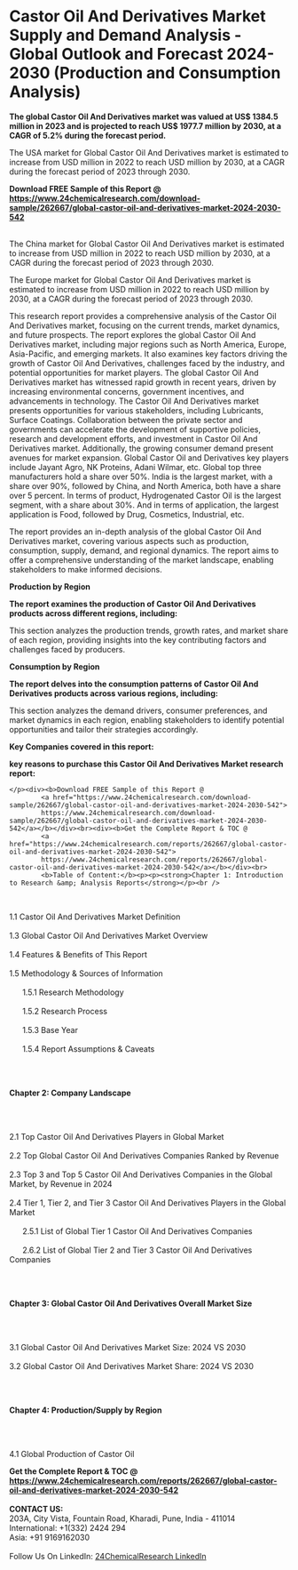 <h1>Castor Oil And Derivatives Market Supply and Demand Analysis - Global Outlook and Forecast 2024-2030 (Production and Consumption Analysis)</h1><p><strong>The global Castor Oil And Derivatives market was valued at US$ 1384.5 million in 2023 and is projected to reach US$ 1977.7 million by 2030, at a CAGR of 5.2% during the forecast period. </strong></p><p>
</p><p>The USA market for Global Castor Oil And Derivatives market is estimated to increase from USD million in 2022 to reach USD million by 2030, at a CAGR during the forecast period of 2023 through 2030.</p><div><b>Download FREE Sample of this Report @ 
            <a href="https://www.24chemicalresearch.com/download-sample/262667/global-castor-oil-and-derivatives-market-2024-2030-542">
            https://www.24chemicalresearch.com/download-sample/262667/global-castor-oil-and-derivatives-market-2024-2030-542</a></b></div><br><p>
</p><p>The China market for Global Castor Oil And Derivatives market is estimated to increase from USD million in 2022 to reach USD million by 2030, at a CAGR during the forecast period of 2023 through 2030.</p><p>
</p><p>The Europe market for Global Castor Oil And Derivatives market is estimated to increase from USD million in 2022 to reach USD million by 2030, at a CAGR during the forecast period of 2023 through 2030.</p><p>
</p><p>This research report provides a comprehensive analysis of the Castor Oil And Derivatives market, focusing on the current trends, market dynamics, and future prospects. The report explores the global Castor Oil And Derivatives market, including major regions such as North America, Europe, Asia-Pacific, and emerging markets. It also examines key factors driving the growth of Castor Oil And Derivatives, challenges faced by the industry, and potential opportunities for market players. The global Castor Oil And Derivatives market has witnessed rapid growth in recent years, driven by increasing environmental concerns, government incentives, and advancements in technology. The Castor Oil And Derivatives market presents opportunities for various stakeholders, including Lubricants, Surface Coatings. Collaboration between the private sector and governments can accelerate the development of supportive policies, research and development efforts, and investment in Castor Oil And Derivatives market. Additionally, the growing consumer demand present avenues for market expansion. Global Castor Oil and Derivatives key players include Jayant Agro, NK Proteins, Adani Wilmar, etc. Global top three manufacturers hold a share over 50%. India is the largest market, with a share over 90%, followed by China, and North America, both have a share over 5 percent. In terms of product, Hydrogenated Castor Oil is the largest segment, with a share about 30%. And in terms of application, the largest application is Food, followed by Drug, Cosmetics, Industrial, etc.</p><p>
</p><p>The report provides an in-depth analysis of the global Castor Oil And Derivatives market, covering various aspects such as production, consumption, supply, demand, and regional dynamics. The report aims to offer a comprehensive understanding of the market landscape, enabling stakeholders to make informed decisions.</p><p>
</p><p><strong>Production by Region</strong></p><p>
</p><p><strong>The report examines the production of Castor Oil And Derivatives products across different regions, including:</strong></p><p>
</p><p>
</p><p>This section analyzes the production trends, growth rates, and market share of each region, providing insights into the key contributing factors and challenges faced by producers.</p><p>
</p><p><strong>Consumption by Region</strong></p><p>
</p><p><strong>The report delves into the consumption patterns of Castor Oil And Derivatives products across various regions, including:</strong></p><p>
</p><p>
</p><p>This section analyzes the demand drivers, consumer preferences, and market dynamics in each region, enabling stakeholders to identify potential opportunities and tailor their strategies accordingly.</p><p>
<strong>Key Companies covered in this report:</strong></p><p>
</p><p>
</p><p><strong>key reasons to purchase this Castor Oil And Derivatives Market research report:</strong></p><p>

	</p><div><b>Download FREE Sample of this Report @ 
            <a href="https://www.24chemicalresearch.com/download-sample/262667/global-castor-oil-and-derivatives-market-2024-2030-542">
            https://www.24chemicalresearch.com/download-sample/262667/global-castor-oil-and-derivatives-market-2024-2030-542</a></b></div><br><div><b>Get the Complete Report & TOC @ 
            <a href="https://www.24chemicalresearch.com/reports/262667/global-castor-oil-and-derivatives-market-2024-2030-542">
            https://www.24chemicalresearch.com/reports/262667/global-castor-oil-and-derivatives-market-2024-2030-542</a></b></div><br>
            <b>Table of Content:</b><p><p><strong>Chapter 1: Introduction to Research &amp; Analysis Reports</strong></p><br />
<br />
<p>1.1 Castor Oil And Derivatives Market Definition<br /><br />
1.3 Global Castor Oil And Derivatives Market Overview<br /><br />
1.4 Features &amp; Benefits of This Report<br /><br />
1.5 Methodology &amp; Sources of Information<br /><br />
&nbsp;&nbsp;&nbsp;&nbsp;&nbsp; 1.5.1 Research Methodology<br /><br />
&nbsp;&nbsp;&nbsp;&nbsp;&nbsp; 1.5.2 Research Process<br /><br />
&nbsp;&nbsp;&nbsp;&nbsp;&nbsp; 1.5.3 Base Year<br /><br />
&nbsp;&nbsp;&nbsp;&nbsp;&nbsp; 1.5.4 Report Assumptions &amp; Caveats</p><br />
<br />
<p><strong>Chapter 2: Company Landscape</strong></p><br />
<br />
<p>2.1 Top Castor Oil And Derivatives Players in Global Market<br /><br />
2.2 Top Global Castor Oil And Derivatives Companies Ranked by Revenue<br /><br />
2.3 Top 3 and Top 5 Castor Oil And Derivatives Companies in the Global Market, by Revenue in 2024<br /><br />
2.4 Tier 1, Tier 2, and Tier 3 Castor Oil And Derivatives Players in the Global Market<br /><br />
&nbsp;&nbsp;&nbsp;&nbsp;&nbsp; 2.5.1 List of Global Tier 1 Castor Oil And Derivatives Companies<br /><br />
&nbsp;&nbsp;&nbsp;&nbsp;&nbsp; 2.6.2 List of Global Tier 2 and Tier 3 Castor Oil And Derivatives Companies</p><br />
<br />
<p><strong>Chapter 3: Global Castor Oil And Derivatives Overall Market Size</strong></p><br />
<br />
<p>3.1 Global Castor Oil And Derivatives Market Size: 2024 VS 2030<br /><br />
3.2 Global Castor Oil And Derivatives Market Share: 2024 VS 2030</p><br />
<br />
<p><strong>Chapter 4: Production/Supply by Region</strong></p><br />
<br />
<p>4.1 Global Production of Castor Oil </p><div><b>Get the Complete Report & TOC @ 
            <a href="https://www.24chemicalresearch.com/reports/262667/global-castor-oil-and-derivatives-market-2024-2030-542">
            https://www.24chemicalresearch.com/reports/262667/global-castor-oil-and-derivatives-market-2024-2030-542</a></b></div><br><b>CONTACT US:</b><br>
            203A, City Vista, Fountain Road, Kharadi, Pune, India - 411014<br>
            International: +1(332) 2424 294<br>
            Asia: +91 9169162030 <br><br>
            Follow Us On LinkedIn: <a href="https://www.linkedin.com/company/24chemicalresearch/">24ChemicalResearch LinkedIn</a>